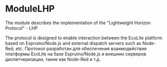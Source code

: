 # ModuleLHP
The module describes the implementation of the "Lightweight Horizon Protocol" - LHP

The protocol is designed to enable interaction between the EcoLite platform based on Espruino/Node.js and external dispatch servers such as Node-Red, etc.
Протокол разработан для обеспечения взаимодействия платформы EcoLite на базе Espruino/Node.js и внешних серверов диспетчеризации, такие как Node-Red и т.д.
